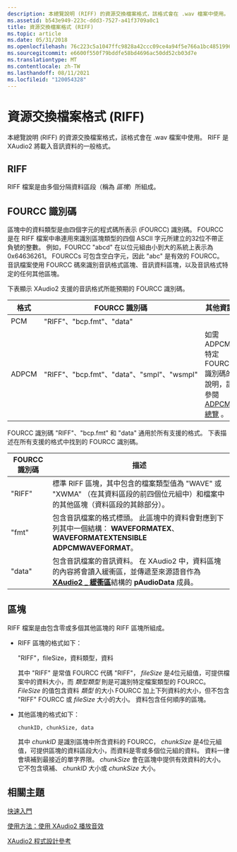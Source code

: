 ```yaml
---
description: 本總覽說明 (RIFF) 的資源交換檔案格式，該格式會在 .wav 檔案中使用。 RIFF 是 XAudio2 將載入音訊資料的一般格式。
ms.assetid: b543e949-223c-ddd3-7527-a41f3709a0c1
title: 資源交換檔案格式 (RIFF)
ms.topic: article
ms.date: 05/31/2018
ms.openlocfilehash: 76c223c5a1047ffc9828a42ccc09ce4a94f5e766a1bc4851996b911f15f90995
ms.sourcegitcommit: e6600f550f79bddfe58bd4696ac50dd52cb03d7e
ms.translationtype: MT
ms.contentlocale: zh-TW
ms.lasthandoff: 08/11/2021
ms.locfileid: "120054328"
---
```

# <a name="resource-interchange-file-format-riff"></a>資源交換檔案格式 (RIFF)

本總覽說明 (RIFF) 的資源交換檔案格式，該格式會在 .wav 檔案中使用。 RIFF 是 XAudio2 將載入音訊資料的一般格式。

## <a name="riff"></a>RIFF

RIFF 檔案是由多個分隔資料區段（稱為 *區塊*）所組成。

## <a name="fourcc-identifiers"></a>FOURCC 識別碼

區塊中的資料類型是由四個字元的程式碼所表示 (FOURCC) 識別碼。 FOURCC 是在 RIFF 檔案中串連用來識別區塊類型的四個 ASCII 字元所建立的32位不帶正負號的整數。 例如，FOURCC "abcd" 在以位元組由小到大的系統上表示為0x64636261。 FOURCCs 可包含空白字元，因此 "abc" 是有效的 FOURCC。 音訊檔案使用 FOURCC 碼來識別音訊格式區塊、音訊資料區塊，以及音訊格式特定的任何其他區塊。

下表顯示 XAudio2 支援的音訊格式所能預期的 FOURCC 識別碼。 

| 格式 | FOURCC 識別碼                     | 其他資訊                                                                               |
|--------|----------------------------------------|------------------------------------------------------------------------------------------------------|
| PCM    | "RIFF"、"bcp.fmt"、"data"                 |                                                                                                      |
| ADPCM  | "RIFF"、"bcp.fmt"、"data"、"smpl"、"wsmpl" | 如需 ADPCM 特定 FOURCC 識別碼的說明，請參閱 [ADPCM 總覽](adpcm-overview.md) 。 |



 

FOURCC 識別碼 "RIFF"、"bcp.fmt" 和 "data" 通用於所有支援的格式。 下表描述在所有支援的格式中找到的 FOURCC 識別碼。 

| FOURCC 識別碼 | 描述                                                                                                                                                                                                                        |
|-------------------|------------------------------------------------------------------------------------------------------------------------------------------------------------------------------------------------------------------------------------|
| "RIFF"            | 標準 RIFF 區塊，其中包含的檔案類型值為 "WAVE" 或 "XWMA" （在其資料區段的前四個位元組中）和檔案中的其他區塊（資料區段的其餘部分）。                                   |
| "fmt"             | 包含音訊檔案的格式標頭。 此區塊中的資料會對應到下列其中一個結構： **WAVEFORMATEX**、 **WAVEFORMATEXTENSIBLE ADPCMWAVEFORMAT**。                                                  |
| "data"            | 包含音訊檔案的音訊資料。 在 XAudio2 中，資料區塊的內容將會讀入緩衝區，並傳遞至來源語音作為 [**XAudio2 \_ 緩衝區**](/windows/desktop/api/xaudio2/ns-xaudio2-xaudio2_buffer)結構的 **pAudioData** 成員。 |



 

## <a name="chunks"></a>區塊

RIFF 檔案是由包含零或多個其他區塊的 RIFF 區塊所組成。

-   RIFF 區塊的格式如下：

    "RIFF"，fileSize，資料類型，資料

    其中 "RIFF" 是常值 FOURCC 代碼 "RIFF"， *fileSize* 是4位元組值，可提供檔案中的資料大小，而 *類型類型* 則是可識別特定檔案類型的 FOURCC。 *FileSize* 的值包含資料 *類型* 的大小 FOURCC 加上下列資料的大小，但不包含 "RIFF" FOURCC 或 *fileSize* 大小的大小。 資料包含任何順序的區塊。

-   其他區塊的格式如下：

    ```
    chunkID, chunkSize, data
    ```

    

    其中 *chunkID* 是識別區塊中所含資料的 FOURCC， *chunkSize* 是4位元組值，可提供區塊的資料區段大小，而資料是零或多個位元組的資料。 資料一律會填補到最接近的單字界限。 *chunkSize* 會在區塊中提供有效資料的大小。 它不包含填補、 *chunkID* 大小或 *chunkSize* 大小。

## <a name="related-topics"></a>相關主題

<dl> <dt>

[快速入門](getting-started.md)
</dt> <dt>

[使用方法：使用 XAudio2 播放音效](how-to--play-a-sound-with-xaudio2.md)
</dt> <dt>

[XAudio2 程式設計參考](programming-reference.md)
</dt> </dl>

 

 



